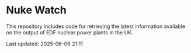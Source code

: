 # Nuke Watch

This repository includes code for retrieving the latest information available on the output of EDF nuclear power plants in the UK.

Last updated: 2025-06-06 21:11